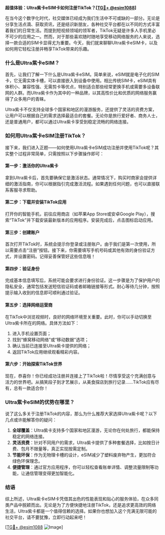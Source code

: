 **超值体验：Ultra紫卡eSIM卡如何注册TikTok？[[TG💪+ @esim1088](https://t.me/s/esim1088)]**

在当今这个数字化时代，社交媒体已经成为我们生活中不可或缺的一部分。无论是分享生活点滴、获取资讯，还是结识新朋友，各种社交平台都在以不同的方式丰富着我们的日常生活。而提到短视频领域的领军者，TikTok无疑是许多人手机里必不可少的应用之一。然而，对于那些喜欢随时随地享受移动网络服务的人来说，选择一款合适的SIM卡显得尤为重要。今天，我们就来聊聊Ultra紫卡eSIM卡，以及如何用它轻松注册并畅享TikTok带来的乐趣。

### 什么是Ultra紫卡eSIM？

首先，让我们了解一下什么是Ultra紫卡eSIM。简单来说，eSIM就是电子化的SIM卡，它无需实体卡槽，可以直接嵌入到设备中使用。相比传统SIM卡，eSIM具有体积小、兼容性强、无需剪卡等优点，特别适合那些经常更换手机或需要多设备联网的人群。而Ultra紫卡作为其中的一种品牌，以其高性价比和优质的网络服务赢得了众多用户的青睐。

Ultra紫卡不仅支持全球多个国家和地区的漫游服务，还提供了灵活的资费方案，让用户可以根据自己的需求选择最适合的套餐。无论你是旅行爱好者、商务人士，还是普通用户，都可以通过Ultra紫卡享受到稳定流畅的网络连接。

### 如何用Ultra紫卡eSIM注册TikTok？

接下来，我们进入正题——如何使用Ultra紫卡eSIM成功注册并使用TikTok呢？其实整个过程非常简单，只需按照以下步骤操作即可：

#### 第一步：激活你的Ultra紫卡

拿到Ultra紫卡后，首先要确保它是激活状态。通常情况下，购买时商家会提供详细的激活指南，你可以根据指引完成激活流程。如果遇到任何问题，也可以直接联系客服寻求帮助。

#### 第二步：下载并安装TikTok应用

打开你的智能手机，前往应用商店（如苹果App Store或安卓Google Play），搜索“TikTok”并下载安装最新版本的应用程序。安装完成后，点击图标启动应用。

#### 第三步：创建账户

首次打开TikTok时，系统会提示你登录或注册账户。由于我们是第一次使用，所以需要点击“注册”按钮。接下来，你需要填写手机号码或其他有效的身份验证方式，并设置密码。记得妥善保管好这些信息哦！

#### 第四步：验证身份

完成基本信息填写后，系统可能会要求进行身份验证。这一步骤是为了保护用户的隐私安全，通常包括发送短信验证码或者邮箱链接等形式。耐心等待几分钟，按照提示输入收到的信息即可顺利通过验证。

#### 第五步：选择网络运营商

在TikTok中浏览视频时，良好的网络环境至关重要。此时，你可以手动切换至Ultra紫卡所在的网络。具体方法如下：
1. 进入手机设置页面；
2. 找到“蜂窝移动网络”或“移动数据”选项；
3. 确认当前已连接至Ultra紫卡提供的网络；
4. 返回TikTok应用继续观看精彩内容。

#### 第六步：开始探索TikTok世界

现在，恭喜你！你已经成功注册并连接上了TikTok啦！尽情享受这个充满创意与活力的世界吧。从搞笑段子到才艺展示，从美食探店到旅行记录……TikTok应有尽有，总有一款适合你！

### Ultra紫卡eSIM的优势在哪里？

说了这么多关于注册TikTok的内容，那么为什么推荐大家选择Ultra紫卡呢？以下几点或许能解答你的疑问：

1. **全球覆盖**：Ultra紫卡支持多个国家和地区漫游，无论你在何处旅行，都能保持稳定的网络连接。
2. **灵活资费**：针对不同用户的需求，Ultra紫卡提供了多种套餐选择，比如按日计费、包月不限量等，真正实现按需定制。
3. **节能环保**：作为无物理卡槽的设计，eSIM减少了塑料废弃物产生，更加符合绿色环保理念。
4. **便捷管理**：通过官方应用程序，你可以轻松查看账单详情、调整流量限制等功能，让通信管理变得更加智能化。

### 结语

综上所述，Ultra紫卡eSIM卡凭借其出色的性能表现和贴心的服务体验，在众多同类产品中脱颖而出。无论是为了方便快捷地注册TikTok，还是追求更高效的网络生活，Ultra紫卡都是一个值得信赖的选择。如果你也想加入这个充满无限可能的社交平台，请不要犹豫，立即行动起来吧！

[[TG💪+ @esim1088](https://t.me/s/esim1088) ![Image](https://i.postimg.cc/4NQfJmqS/Snipaste-2025-05-13-00-14-12.png)]